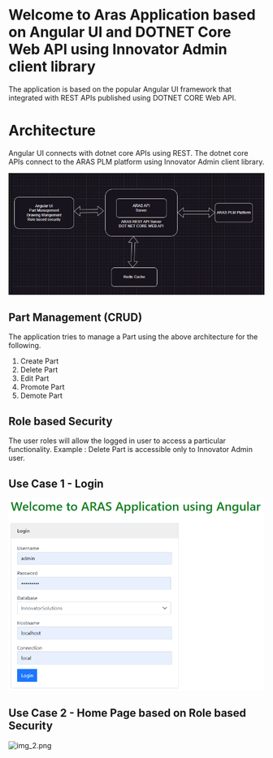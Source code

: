 # Welcome to Aras Application based on Angular UI and DOTNET Core Web API using Innovator Admin client library

The application is based on the popular Angular UI framework that integrated with REST APIs published using DOTNET CORE Web API. 


# Architecture

Angular UI connects with dotnet core APIs using REST.
The dotnet core APIs connect to the ARAS PLM platform using Innovator Admin client library.

![img.png](img.png)

## Part Management (CRUD)

The application tries to manage a Part using the above architecture for the following.
1. Create Part
2. Delete Part
3. Edit Part
4. Promote Part
5. Demote Part

## Role  based Security

The user roles will allow the logged in user to access a particular functionality.
Example : Delete Part is accessible only to Innovator Admin user.


## Use Case 1 - Login
![img_1.png](img_1.png)

## Use Case 2 - Home Page based on Role based Security
![img_2.png](img_2.png)
